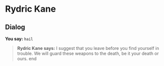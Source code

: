 # Rydric Kane
## Dialog


**You say:** `hail`



>**Rydric Kane says:** I suggest that you leave before you find yourself in trouble. We will guard these weapons to the death, be it your death or ours.
end
